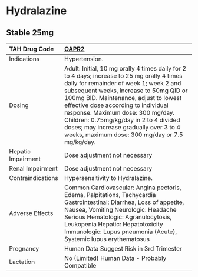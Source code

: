 # Hydralazine

## Stable 25mg

| TAH Drug Code      | [OAPR2](https://www.tahsda.org.tw/drugs/hissearch.php?drug_code=OAPR2)                                                                                                                                                                                                                                                                                                                                                                     |
|:-------------------|:-------------------------------------------------------------------------------------------------------------------------------------------------------------------------------------------------------------------------------------------------------------------------------------------------------------------------------------------------------------------------------------------------------------------------------------------|
| Indications        | Hypertension.                                                                                                                                                                                                                                                                                                                                                                                                                              |
| Dosing             | Adult: Initial, 10 mg orally 4 times daily for 2 to 4 days; increase to 25 mg orally 4 times daily for remainder of week 1; week 2 and subsequent weeks, increase to 50mg QID or 100mg BID. Maintenance, adjust to lowest effective dose according to individual response. Maximum dose: 300 mg/day. Children: 0.75mg/kg/day in 2 to 4 divided doses; may increase gradually over 3 to 4 weeks, maximum dose: 300 mg/day or 7.5 mg/kg/day. |
| Hepatic Impairment | Dose adjustment not necessary                                                                                                                                                                                                                                                                                                                                                                                                              |
| Renal Impairment   | Dose adjustment not necessary                                                                                                                                                                                                                                                                                                                                                                                                              |
| Contraindications  | Hypersensitivity to Hydralazine.                                                                                                                                                                                                                                                                                                                                                                                                           |
| Adverse Effects    | Common Cardiovascular: Angina pectoris, Edema, Palpitations, Tachycardia Gastrointestinal: Diarrhea, Loss of appetite, Nausea, Vomiting Neurologic: Headache Serious Hematologic: Agranulocytosis, Leukopenia Hepatic: Hepatotoxicity Immunologic: Lupus pneumonia (Acute), Systemic lupus erythematosus                                                                                                                                   |
| Pregnancy          | Human Data Suggest Risk in 3rd Trimester                                                                                                                                                                                                                                                                                                                                                                                                   |
| Lactation          | No (Limited) Human Data - Probably Compatible                                                                                                                                                                                                                                                                                                                                                                                              |

